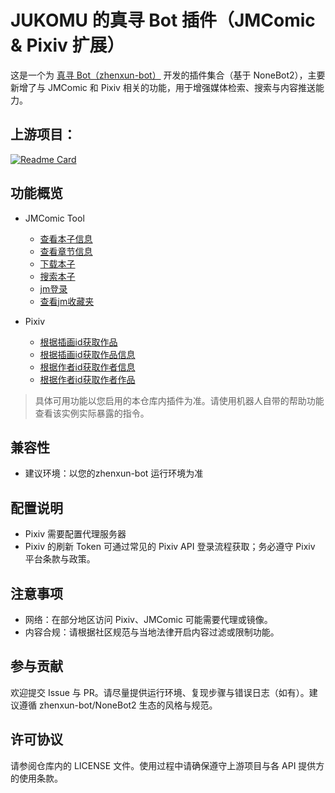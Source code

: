 # JUKOMU 的真寻 Bot 插件（JMComic & Pixiv 扩展）

这是一个为 [真寻 Bot（zhenxun-bot）](https://github.com/zhenxun-org/zhenxun_bot) 开发的插件集合（基于 NoneBot2），主要新增了与 JMComic 和 Pixiv 相关的功能，用于增强媒体检索、搜索与内容推送能力。


## 上游项目：

  [![Readme Card](https://github-readme-stats.vercel.app/api/pin/?username=zhenxun-org&repo=zhenxun_bot)](https://github.com/zhenxun-org/zhenxun_bot)

## 功能概览

- JMComic Tool
  - [查看本子信息](./jmcomic_tool/jmcomic_info/__init__.py)
  - [查看章节信息](./jmcomic_tool/jmcomic_photo_info/__init__.py)
  - [下载本子](./jmcomic_tool/jmcomic_downloader/__init__.py)
  - [搜索本子](./jmcomic_tool/jmcomic_search/__init__.py)
  - [jm登录](./jmcomic_tool/jmcomic_login/__init__.py)
  - [查看jm收藏夹](./jmcomic_tool/jmcomic_favourite/__init__.py)

- Pixiv
  - [根据插画id获取作品](./pivix_tool/__init__.py)
  - [根据插画id获取作品信息](./pivix_tool/__init__.py)
  - [根据作者id获取作者信息](./pivix_tool/__init__.py)
  - [根据作者id获取作者作品](./pivix_tool/__init__.py)


> 具体可用功能以您启用的本仓库内插件为准。请使用机器人自带的帮助功能查看该实例实际暴露的指令。

## 兼容性
- 建议环境：以您的zhenxun-bot 运行环境为准

[//]: # (## 安装方式)

[//]: # ()
[//]: # (将本仓库作为本地插件引入到已有的真寻 Bot 实例中。)

[//]: # ()
[//]: # (方式 A — 将仓库路径加入本地插件目录：)

[//]: # (1. 克隆本仓库：)

[//]: # (   ```bash)

[//]: # (   git clone https://github.com/JUKOMU/zhenxun_bot_plugins_jukomu_dev.git)

[//]: # (   ```)

[//]: # (2. 在您的真寻 Bot 项目中，将该仓库的绝对路径加入本地插件检索路径。)

[//]: # (   - 如果使用 `.env` 或 `.env.*` 配置，可新增本地插件目录项（键名需与您的项目/加载器对应），例如：)

[//]: # (     ```)

[//]: # (     # 仅为示例 — 请根据项目实际配置键名调整)

[//]: # (     PLUGIN_DIRS=/absolute/path/to/zhenxun_bot_plugins_jukomu_dev)

[//]: # (     ```)

[//]: # (   - 或者在 NoneBot 配置中设置 `plugin_dirs`，包含此路径。)

[//]: # (3. 重启机器人，使用帮助命令确认插件是否成功加载。)

[//]: # ()
[//]: # (方式 B — 拷贝所需插件目录：)

[//]: # (1. 克隆本仓库。)

[//]: # (2. 将需要的插件子目录拷贝到您的真寻 Bot 本地插件目录（即机器人用于自动发现本地插件的目录）。)

[//]: # (3. 重启机器人。)

[//]: # ()
[//]: # (> 插件目录结构可能有所差异。通常每个子目录即代表一个插件包/模块。如需显式启用，请在配置的 `plugins` 列表中添加对应插件名。)

## 配置说明

- Pixiv 需要配置代理服务器
- Pixiv 的刷新 Token 可通过常见的 Pixiv API 登录流程获取；务必遵守 Pixiv 平台条款与政策。

## 注意事项

- 网络：在部分地区访问 Pixiv、JMComic 可能需要代理或镜像。
- 内容合规：请根据社区规范与当地法律开启内容过滤或限制功能。

## 参与贡献

欢迎提交 Issue 与 PR。请尽量提供运行环境、复现步骤与错误日志（如有）。建议遵循 zhenxun-bot/NoneBot2 生态的风格与规范。

## 许可协议

请参阅仓库内的 LICENSE 文件。使用过程中请确保遵守上游项目与各 API 提供方的使用条款。